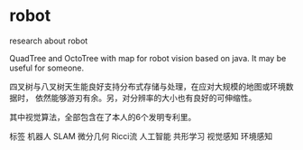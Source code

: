 # robot
research about robot

QuadTree and OctoTree with map for robot vision based on java.
It may be useful for someone.

四叉树与八叉树天生能良好支持分布式存储与处理，在应对大规模的地图或环境数据时，
依然能够游刃有余。另，对分辨率的大小也有良好的可伸缩性。

其中视觉算法，全部包含在了本人的6个发明专利里。

标签
机器人 SLAM 微分几何 Ricci流 人工智能 共形学习 视觉感知 环境感知

